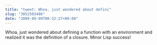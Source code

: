 ```yaml
---
title: "tweet: Whoa, just wondered about defini"
slug: "3852503486"
date: "2009-09-09T00:32:27+00:00"
---
```

Whoa, just wondered about defining a function with an environment and realized it was the definition of a closure. Minor Lisp success!